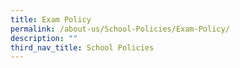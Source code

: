 ```yaml
---
title: Exam Policy
permalink: /about-us/School-Policies/Exam-Policy/
description: ""
third_nav_title: School Policies
---
```

